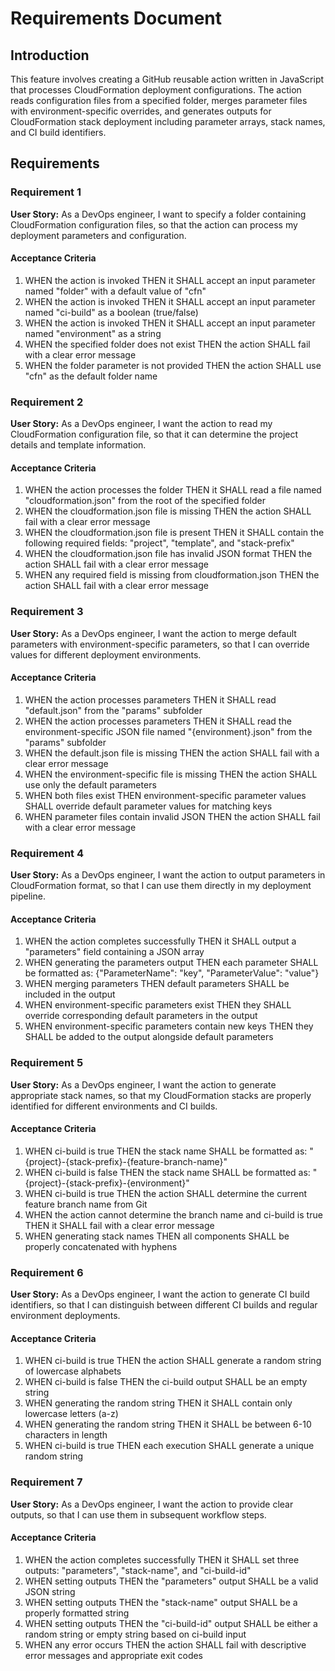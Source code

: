 # Requirements Document

## Introduction

This feature involves creating a GitHub reusable action written in JavaScript that processes CloudFormation deployment configurations. The action reads configuration files from a specified folder, merges parameter files with environment-specific overrides, and generates outputs for CloudFormation stack deployment including parameter arrays, stack names, and CI build identifiers.

## Requirements

### Requirement 1

**User Story:** As a DevOps engineer, I want to specify a folder containing CloudFormation configuration files, so that the action can process my deployment parameters and configuration.

#### Acceptance Criteria

1. WHEN the action is invoked THEN it SHALL accept an input parameter named "folder" with a default value of "cfn"
2. WHEN the action is invoked THEN it SHALL accept an input parameter named "ci-build" as a boolean (true/false)
3. WHEN the action is invoked THEN it SHALL accept an input parameter named "environment" as a string
4. WHEN the specified folder does not exist THEN the action SHALL fail with a clear error message
5. WHEN the folder parameter is not provided THEN the action SHALL use "cfn" as the default folder name

### Requirement 2

**User Story:** As a DevOps engineer, I want the action to read my CloudFormation configuration file, so that it can determine the project details and template information.

#### Acceptance Criteria

1. WHEN the action processes the folder THEN it SHALL read a file named "cloudformation.json" from the root of the specified folder
2. WHEN the cloudformation.json file is missing THEN the action SHALL fail with a clear error message
3. WHEN the cloudformation.json file is present THEN it SHALL contain the following required fields: "project", "template", and "stack-prefix"
4. WHEN the cloudformation.json file has invalid JSON format THEN the action SHALL fail with a clear error message
5. WHEN any required field is missing from cloudformation.json THEN the action SHALL fail with a clear error message

### Requirement 3

**User Story:** As a DevOps engineer, I want the action to merge default parameters with environment-specific parameters, so that I can override values for different deployment environments.

#### Acceptance Criteria

1. WHEN the action processes parameters THEN it SHALL read "default.json" from the "params" subfolder
2. WHEN the action processes parameters THEN it SHALL read the environment-specific JSON file named "{environment}.json" from the "params" subfolder
3. WHEN the default.json file is missing THEN the action SHALL fail with a clear error message
4. WHEN the environment-specific file is missing THEN the action SHALL use only the default parameters
5. WHEN both files exist THEN environment-specific parameter values SHALL override default parameter values for matching keys
6. WHEN parameter files contain invalid JSON THEN the action SHALL fail with a clear error message

### Requirement 4

**User Story:** As a DevOps engineer, I want the action to output parameters in CloudFormation format, so that I can use them directly in my deployment pipeline.

#### Acceptance Criteria

1. WHEN the action completes successfully THEN it SHALL output a "parameters" field containing a JSON array
2. WHEN generating the parameters output THEN each parameter SHALL be formatted as: {"ParameterName": "key", "ParameterValue": "value"}
3. WHEN merging parameters THEN default parameters SHALL be included in the output
4. WHEN environment-specific parameters exist THEN they SHALL override corresponding default parameters in the output
5. WHEN environment-specific parameters contain new keys THEN they SHALL be added to the output alongside default parameters

### Requirement 5

**User Story:** As a DevOps engineer, I want the action to generate appropriate stack names, so that my CloudFormation stacks are properly identified for different environments and CI builds.

#### Acceptance Criteria

1. WHEN ci-build is true THEN the stack name SHALL be formatted as: "{project}-{stack-prefix}-{feature-branch-name}"
2. WHEN ci-build is false THEN the stack name SHALL be formatted as: "{project}-{stack-prefix}-{environment}"
3. WHEN ci-build is true THEN the action SHALL determine the current feature branch name from Git
4. WHEN the action cannot determine the branch name and ci-build is true THEN it SHALL fail with a clear error message
5. WHEN generating stack names THEN all components SHALL be properly concatenated with hyphens

### Requirement 6

**User Story:** As a DevOps engineer, I want the action to generate CI build identifiers, so that I can distinguish between different CI builds and regular environment deployments.

#### Acceptance Criteria

1. WHEN ci-build is true THEN the action SHALL generate a random string of lowercase alphabets
2. WHEN ci-build is false THEN the ci-build output SHALL be an empty string
3. WHEN generating the random string THEN it SHALL contain only lowercase letters (a-z)
4. WHEN generating the random string THEN it SHALL be between 6-10 characters in length
5. WHEN ci-build is true THEN each execution SHALL generate a unique random string

### Requirement 7

**User Story:** As a DevOps engineer, I want the action to provide clear outputs, so that I can use them in subsequent workflow steps.

#### Acceptance Criteria

1. WHEN the action completes successfully THEN it SHALL set three outputs: "parameters", "stack-name", and "ci-build-id"
2. WHEN setting outputs THEN the "parameters" output SHALL be a valid JSON string
3. WHEN setting outputs THEN the "stack-name" output SHALL be a properly formatted string
4. WHEN setting outputs THEN the "ci-build-id" output SHALL be either a random string or empty string based on ci-build input
5. WHEN any error occurs THEN the action SHALL fail with descriptive error messages and appropriate exit codes